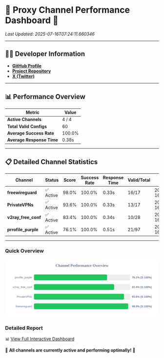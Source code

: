 # 🌟 Proxy Channel Performance Dashboard 🌟

_Last Updated: 2025-07-16T07:24:11.660346_

---

## 👩‍💻 Developer Information

- **[GitHub Profile](https://github.com/4n0nymou3)**  
- **[Project Repository](https://github.com/4n0nymou3/multi-proxy-config-fetcher)**  
- **[X (Twitter)](https://x.com/4n0nymou3)**  

---

## 📊 Performance Overview

| Metric                | Value       |
|-----------------------|-------------|
| **Active Channels**   | 4 / 4       |
| **Total Valid Configs** | 60          |
| **Average Success Rate** | 100.0%      |
| **Average Response Time** | 0.38s       |

---

## 📋 Detailed Channel Statistics

| Channel          | Status     | Score  | Success Rate | Response Time | Valid/Total | Last Success               |
|------------------|------------|--------|--------------|---------------|-------------|----------------------------|
| **freewireguard**  | ✅ Active  | 98.0%  | 100.0% | 0.33s         | 16/17       | 2025-07-16T07:24:11.658505 |
| **PrivateVPNs**  | ✅ Active  | 93.6%  | 100.0% | 0.33s         | 13/17       | 2025-07-16T07:24:11.301161 |
| **v2ray_free_conf**  | ✅ Active  | 83.4%  | 100.0% | 0.34s         | 10/28       | 2025-07-16T07:24:10.931857 |
| **prrofile_purple**  | ✅ Active  | 76.1%  | 100.0% | 0.51s         | 21/97       | 2025-07-16T07:24:10.494136 |

---

### Quick Overview
<div align="center">
  <a href="https://raw.githubusercontent.com/nullluser/NullRepo/refs/heads/main/assets/channel_stats_chart.svg">
    <img src="https://raw.githubusercontent.com/nullluser/NullRepo/refs/heads/main/assets/channel_stats_chart.svg" alt="Source Performance Statistics" width="800">
  </a>
</div>

### Detailed Report
📊 [View Full Interactive Dashboard](https://htmlpreview.github.io/?https://github.com/nullluser/NullRepo/blob/main/assets/performance_report.html)

🎉 **All channels are currently active and performing optimally!** 🎉
